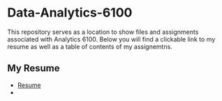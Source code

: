 # Data-Analytics-6100

This repository serves as a location to show files and assignments associated with Analytics 6100. Below you will find a clickable link to my resume as well as a table of contents of my assignemtns. 

## My Resume
* [Resume](https://colab.research.google.com/drive/1YvsP4628F0XuGH-5S8vLNsdeI8K6MrZf?usp=sharing)
*
